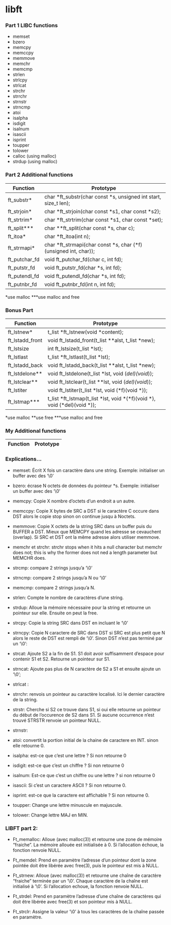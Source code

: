 # libft

### Part 1 LIBC functions
- memset
- bzero
- memcpy
- memccpy
- memmove
- memchr
- memcmp
- strlen
- strlcpy
- strlcat
- strchr
- strrchr
- strnstr
- strncmp
- atoi
- isalpha
- isdigit
- isalnum
- isascii
- isprint
- toupper
- tolower
- calloc (using malloc)
- strdup (using malloc)

### Part 2 Additional functions
Function | Prototype
-------- | ---------
ft_substr* | char *ft_substr(char const *s, unsigned int start, size_t len);
ft_strjoin* | char *ft_strjoin(char const *s1, char const *s2);
ft_strtrim* | char *ft_strtrim(char const *s1, char const *set);
ft_split*** | char **ft_split(char const *s, char c);
ft_itoa* | char *ft_itoa(int n);
ft_strmapi* | char *ft_strmapi(char const *s, char (*f)(unsigned int, char));
ft_putchar_fd | void ft_putchar_fd(char c, int fd);
ft_putstr_fd | void ft_putstr_fd(char *s, int fd);
ft_putendl_fd | void ft_putendl_fd(char *s, int fd);
ft_putnbr_fd | void ft_putnbr_fd(int n, int fd);

*use malloc
***use malloc and free

### Bonus Part
Function | Prototype
-------- | ---------
ft_lstnew* | t_list *ft_lstnew(void *content);
ft_lstadd_front | void ft_lstadd_front(t_list **alst, t_list *new);
ft_lstsize | int ft_lstsize(t_list *lst);
ft_lstlast | t_list *ft_lstlast(t_list *lst);
ft_lstadd_back | void ft_lstadd_back(t_list **alst, t_list *new);
ft_lstdelone** | void ft_lstdelone(t_list *lst, void (*del)(void*));
ft_lstclear** | void ft_lstclear(t_list **lst, void (*del)(void*));
ft_lstiter | void ft_lstiter(t_list *lst, void (*f)(void *));
ft_lstmap*** | t_list *ft_lstmap(t_list *lst, void *(*f)(void *), void (*del)(void *));

*use malloc
**use free
***use malloc and free
### My Additional functions
Function | Prototype
-------- | ---------

### Explications...
- memset: Écrit X fois un caractère dans une string. Exemple: initialiser un buffer avec des ‘\0’
- bzero: écrase N octets de données du pointeur *s. Exemple: initialiser un buffer avec des ‘\0’
- memcpy: Copie X nombre d’octets d’un endroit a un autre.
- memccpy: Copie X bytes de SRC a DST si le caractère C occure dans DST alors le copie stop sinon on continue jusqu à Noctets.
- memmove: Copie X octets de la string SRC dans un buffer puis du BUFFER a DST. Mieux que MEMCPY quand les adresse se cevauchent (overlap). Si SRC et DST ont la même adresse alors utiliser memmove.
- memchr et strchr:  strchr stops when it hits a null character but memchr does not; this is why the former does not ned a length parameter but MEMCHR does.
- strcmp: compare 2 strings jusqu’a ‘\0’
- strncmp: compare 2 strings jusqu’a N ou ‘\0’
- memcmp: compare 2 strings jusqu’a N.
- strlen: Compte le nombre de caractères d’une string.
- strdup: Alloue la mémoire nécessaire pour la string et retourne un pointeur sur elle. Ensuite on peut la free.
- strcpy: Copie la string SRC dans DST en incluant le ‘\0’
- strncpy: Copie N caractere de SRC dans DST si SRC est plus petit que N alors le reste de DST est rempli de ‘\0’. Sinon DST n’est pas terminé par un ‘\0’:
- strcat: Ajoute S2 a la fin de S1. S1 doit avoir suffisamment d’espace pour contenir S1 et S2. Retourne un pointeur sur S1.
- strncat: Ajoute pas plus de N caractère de S2 a S1 et ensuite ajoute un ‘\0’;
- strlcat :
- strrchr: renvois un pointeur au caractère localisé. Ici le dernier caractère de la string.
- strstr: Cherche si S2 ce trouve dans S1, si oui elle retourne un pointeur du début de l’occurence de S2 dans S1. Si aucune occurrence n’est trouvé STRSTR renvoie un pointeur NULL.

- strnstr:
- atoi: convertit la portion initial de la chaine de caractere en INT. sinon elle retourne 0.
- isalpha: est-ce que c’est une lettre ? Si non retourne 0
- isdigit: est-ce que c’est un chiffre ? Si non retourne 0
- isalnum: Est-ce que c’est un chiffre ou une lettre ? si non retourne 0
- isascii: Si c’est un caractere ASCII ? Si non retourne 0.
- isprint: est-ce que la caractere est affichable ? Si non retourne 0.
- toupper: Change une lettre minuscule en majuscule.
- tolower: Change lettre MAJ en MIN.


### LIBFT part 2:
- Ft_memalloc: Alloue (avec malloc(3)) et retourne une zone de mémoire “fraiche”. La mémoire allouée est initialisée à 0. Si l’allocation échoue, la fonction renvoie NULL.

- Ft_memdel: Prend en paramètre l’adresse d’un pointeur dont la zone pointée doit être libérée avec free(3), puis le pointeur est mis à NULL.

- Ft_strnew: Alloue (avec malloc(3)) et retourne une chaîne de caractère “fraiche” terminée par un ’\0’. Chaque caractère de la chaîne est initialisé à ’\0’. Si l’allocation echoue, la fonction renvoie NULL.

- Ft_strdel: Prend en paramètre l’adresse d’une chaîne de caractères qui doit être libérée avec free(3) et son pointeur mis à NULL.

- Ft_strclr: Assigne la valeur ’\0’ à tous les caractères de la chaîne passée en paramètre.

